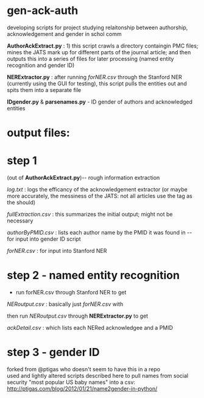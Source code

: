 gen-ack-auth
============
developing scripts for project studying relaitonship between authorship, acknowledgement and gender in schol comm

**AuthorAckExtract.py** : 1) this script crawls a directory containgin PMC files; mines the JATS mark up for different parts of the journal article; and then outputs this into a series of files for later processing (named entity recognition and gender ID)

**NERExtractor.py** : after running _forNER.csv_ through the Stanford NER (currently using the GUI for testing), this script pulls the <PERSON> entities out and spits them into a separate file

**IDgender.py** & **parsenames.py** -  ID gender of authors and acknowledged entities

output files:
============
step 1 
==
(out of **AuthorAckExtract.py**)-- rough information extraction

*log.txt* : logs the efficancy of the acknowledgement extractor (or maybe more accurately, the messiness of the JATS: not all articles use the <ack> tag as the should)

*fullExtraction.csv* : this summarizes the initial output; might not be necessary

*authorByPMID.csv* : lists each author name by the PMID it was found in -- for input into gender ID script

*forNER.csv* : for input into Stanford NER

step 2 - named entity recognition
= 

- run forNER.csv through Stanford NER to get

*NERoutput.csv* : basically just *forNER.csv* with <pointy brackets> 

then run _NERoutput.csv_ through **NERExtractor.py** to get

*ackDetail.csv* : which lists each NERed acknowledgee and a PMID

step 3 - gender ID
=
forked from @ptigas who doesn't seem to have this in a repo<br>
used and lightly altered scripts described here to pull names from social security "most popular US baby names" into a csv:
http://ptigas.com/blog/2012/01/21/name2gender-in-python/



